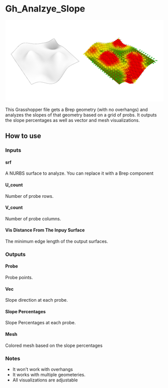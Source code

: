 # Gh_Analzye_Slope

![](https://github.com/alitghomi/Gh_Analyze_Slope/blob/main/Assets/analyze_slope.jpg)

 This Grasshopper file gets a Brep geometry (with no overhangs) and analyzes the slopes of that geometry based on a grid of probs. It outputs the slope percentages as well as vector and mesh visualizations.

## How to use

### Inputs
#### srf
A NURBS surface to analyze. You can replace it with a Brep component

#### U_count
Number of probe rows.

#### V_count
Number of probe columns. 

#### Vis Distance From The Inpuy Surface
The minimum edge length of the output surfaces. 

### Outputs

#### Probe
Probe points.

#### Vec
Slope direction at each probe.

#### Slope Percentages
Slope Percentages at each probe.

#### Mesh
Colored mesh based on the slope percentages

### Notes
- It won't work with overhangs
- It works with multiple geometeries.
- All visualizations are adjustable


